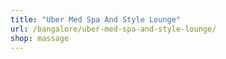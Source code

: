 ```yaml
---
title: "Uber Med Spa And Style Lounge"
url: /bangalore/uber-med-spa-and-style-lounge/
shop: massage
---
```

